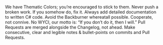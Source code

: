 We have Thematic Colors; you’re encouraged to stick to them.
Never push a broken work. If you somehow do, fix it.
Always add detailed documentation to written C# code.
Avoid the Backburner whereatall possible.
Cooperate, not connive. No WYCI, our motto is: “If you don’t do it, then I will.”
Pull Requests are merged alongside the Changelog, not ahead.
Make consecutive, clear and legible notes & bullet-points on commits and Pull Requests.
